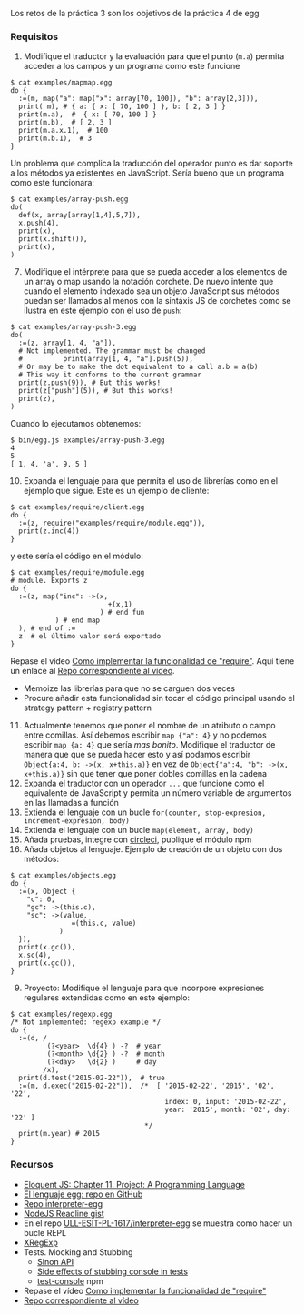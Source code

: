 Los retos de la práctica 3 son los objetivos de la práctica 4 de egg

### Requisitos

1. Modifique el traductor y la evaluación para que el punto (`m.a`) permita acceder a los campos y un programa como este funcione
  ```
  $ cat examples/mapmap.egg 
  do {
    :=(m, map("a": map("x": array[70, 100]), "b": array[2,3])),
    print( m), # { a: { x: [ 70, 100 ] }, b: [ 2, 3 ] }
    print(m.a),  #  { x: [ 70, 100 ] }
    print(m.b),  # [ 2, 3 ]
    print(m.a.x.1),  # 100
    print(m.b.1),  # 3
  }
  ```
  Un problema que complica la traducción del operador punto es dar soporte a los métodos ya existentes 
  en JavaScript. 
  Sería bueno que un programa como este funcionara:
  ```
  $ cat examples/array-push.egg 
  do(
    def(x, array[array[1,4],5,7]),
    x.push(4), 
    print(x),
    print(x.shift()),
    print(x),
  )
  ```
7. Modifique el intérprete para que se pueda acceder a los elementos de un array o map usando la notación corchete.
  De nuevo intente que cuando el elemento indexado sea un objeto JavaScript sus métodos puedan ser llamados al menos con la 
  sintáxis JS de corchetes como se ilustra en este ejemplo con el uso de `push`:
  ```
  $ cat examples/array-push-3.egg 
  do(
    :=(z, array[1, 4, "a"]),
    # Not implemented. The grammar must be changed
    #          print(array[1, 4, "a"].push(5)),
    # Or may be to make the dot equivalent to a call a.b ≡ a(b)
    # This way it conforms to the current grammar
    print(z.push(9)), # But this works!
    print(z["push"](5)), # But this works!
    print(z),
  )
  ```
  Cuando lo ejecutamos obtenemos:
  ```
  $ bin/egg.js examples/array-push-3.egg 
  4
  5
  [ 1, 4, 'a', 9, 5 ]
  ```
10. Expanda el lenguaje para que permita el uso de librerías como en el ejemplo que sigue. Este es un ejemplo de cliente:
  ```
  $ cat examples/require/client.egg 
  do {
    :=(z, require("examples/require/module.egg")),
    print(z.inc(4))
  }

  ```
  y este sería el código en el módulo:
  ```
  $ cat examples/require/module.egg 
  # module. Exports z
  do {
    :=(z, map("inc": ->(x, 
                          +(x,1)
                        ) # end fun
             ) # end map
    ), # end of :=
    z  # el último valor será exportado
  }
  ```
  Repase el vídeo [Como implementar la funcionalidad de "require"](https://www.youtube.com/watch?v=qffmnSCRR3c&feature=youtu.be).
  Aquí tiene un enlace al [Repo correspondiente al vídeo](https://github.com/ULL-ESIT-MII-CA-1718/ejs-chapter10-modules/tree/master/require).
  * Memoize las librerías para que no se carguen dos veces
  * Procure añadir esta funcionalidad sin tocar el código principal usando el strategy pattern + registry pattern
11. Actualmente tenemos que poner el nombre de un atributo o campo entre comillas. Así debemos escribir 
`map {"a": 4}` 
y no podemos escribir 
`map {a: 4}` 
que sería *mas bonito*.
Modifique el traductor de manera que que se pueda hacer esto y así podamos escribir 
`Object{a:4, b: ->(x, x+this.a)}` 
en vez de 
`Object{"a":4, "b": ->(x, x+this.a)}` 
sin que tener que poner dobles comillas en la cadena
12. Expanda el traductor con un operador `...` que funcione como el equivalente de JavaScript y permita un número variable de argumentos en las llamadas a función
13. Extienda el lenguaje con un bucle `for(counter, stop-expresion, increment-expresion, body)`
13. Extienda el lenguaje con un bucle `map(element, array, body)`
11. Añada pruebas, integre con [circleci](https://circleci.com/), publique el módulo npm
8. Añada objetos al lenguaje. Ejemplo de creación de un objeto con dos métodos:
  ```
  $ cat examples/objects.egg 
  do {
    :=(x, Object { 
      "c": 0,
      "gc": ->(this.c),
      "sc": ->(value, 
                 =(this.c, value)
              )
    }),
    print(x.gc()),
    x.sc(4),
    print(x.gc()),
  }
  ```
9. Proyecto: Modifique el lenguaje para que incorpore expresiones regulares extendidas como en este ejemplo:
  ```
  $ cat examples/regexp.egg
  /* Not implemented: regexp example */
  do {
    :=(d, /
           (?<year>  \d{4} ) -?  # year 
           (?<month> \d{2} ) -?  # month 
           (?<day>   \d{2} )     # day
          /x),
    print(d.test("2015-02-22")),  # true
    :=(m, d.exec("2015-02-22")),  /*  [ '2015-02-22', '2015', '02', '22', 
                                        index: 0, input: '2015-02-22', 
                                        year: '2015', month: '02', day: '22' ] 
                                   */
    print(m.year) # 2015
  }
  ```

### Recursos

* [Eloquent JS: Chapter 11. Project: A Programming Language](http://eloquentjavascript.net/11_language.html)
* [El lenguaje egg: repo en GitHub](https://github.com/ULL-ESIT-PL-1617/egg)
* [Repo interpreter-egg](https://github.com/ULL-ESIT-PL-1617/interpreter-egg)
* [NodeJS Readline gist](https://gist.github.com/crguezl/430642e29a2b9293317320d0d1759387)
* En el repo [ULL-ESIT-PL-1617/interpreter-egg](https://github.com/ULL-ESIT-PL-1617/interpreter-egg) se muestra como hacer un bucle REPL
* [XRegExp](http://xregexp.com/)
* Tests. Mocking and Stubbing
    * [Sinon API](http://sinonjs.org/releases/v1.17.7/)
    * [Side effects of stubbing console in tests](https://gyandeeps.com/console-stubbing/)
    * [test-console](https://github.com/jamesshore/test-console) npm
* Repase el vídeo [Como implementar la funcionalidad de "require"](https://www.youtube.com/watch?v=qffmnSCRR3c&feature=youtu.be)
* [Repo correspondiente al vídeo](https://github.com/ULL-ESIT-MII-CA-1718/ejs-chapter10-modules/tree/master/require)
